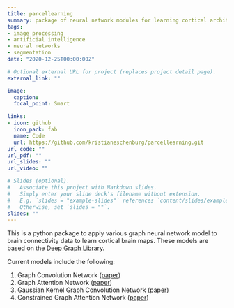 ```yaml
---
title: parcellearning
summary: package of neural network modules for learning cortical architectures from brain connectivity data
tags:
- image processing
- artificial intelligence
- neural networks
- segmentation
date: "2020-12-25T00:00:00Z"

# Optional external URL for project (replaces project detail page).
external_link: ""

image:
  caption: 
  focal_point: Smart

links:
- icon: github
  icon_pack: fab
  name: Code
  url: https://github.com/kristianeschenburg/parcellearning.git
url_code: ""
url_pdf: ""
url_slides: ""
url_video: ""

# Slides (optional).
#   Associate this project with Markdown slides.
#   Simply enter your slide deck's filename without extension.
#   E.g. `slides = "example-slides"` references `content/slides/example-slides.md`.
#   Otherwise, set `slides = ""`.
slides: ""
---
```


This is a python package to apply various graph neural network model to brain connectivity data to learn cortical brain maps.  These models are based on the [Deep Graph Library](https://www.dgl.ai/).

Current models include the following:
  1. Graph Convolution Network ([paper](https://arxiv.org/abs/1609.02907))
  2. Graph Attention Network ([paper](https://arxiv.org/abs/1710.10903))
  3. Gaussian Kernel Graph Convolution Network ([paper](http://arxiv.org/abs/1803.10336))
  4. Constrained Graph Attention Network ([paper](https://arxiv.org/abs/1910.11945))
